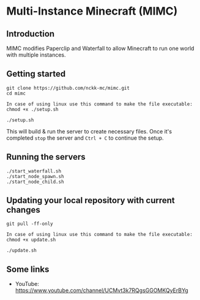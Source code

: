 # Multi-Instance Minecraft (MIMC)

## Introduction
MIMC modifies Paperclip and Waterfall to allow Minecraft to run one world with multiple instances.

## Getting started 

    git clone https://github.com/nckk-mc/mimc.git
	cd mimc
	
	In case of using linux use this command to make the file executable:
	chmod +x ./setup.sh
	
    ./setup.sh
This will build & run the server to create necessary files. Once it's completed ```stop``` the server and `Ctrl + C` to continue the setup.
## Running the servers

    ./start_waterfall.sh
	./start_node_spawn.sh
	./start_node_child.sh

## Updating your local repository with current changes

	git pull -ff-only

	In case of using linux use this command to make the file executable:
	chmod +x update.sh
	
	./update.sh

## Some links
- YouTube: https://www.youtube.com/channel/UCMvt3k7RQgsGGOMKQyErBYg

